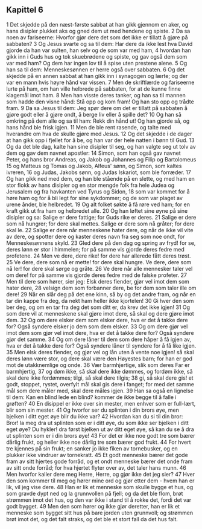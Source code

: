 ## Kapittel 6

1 Det skjedde på den næst-første sabbat at han gikk gjennom en aker, og hans disipler plukket aks og gned dem ut med hendene og spiste.
2 Da sa noen av fariseerne: Hvorfor gjør dere det som det ikke er tillatt å gjøre på sabbaten?
3 Og Jesus svarte og sa til dem: Har dere da ikke lest hva David gjorde da han var sulten, han selv og de som var med ham,
4 hvordan han gikk inn i Guds hus og tok skuebrødene og spiste, og gav også dem som var med ham? Og dem har ingen lov til å spise uten prestene alene.
5 Og han sa til dem: Menneskesønnen er herre også over sabbaten.
6 Og det skjedde på en annen sabbat at han gikk inn i synagogen og lærte; og der var en mann hvis høyre hånd var vissen.
7 Men de skriftlærde og fariseerne lurte på ham, om han ville helbrede på sabbaten, for at de kunne finne klagemål imot ham.
8 Men han visste deres tanker, og han sa til mannen som hadde den visne hånd: Stå opp og kom fram! Og han sto opp og trådte fram.
9 Da sa Jesus til dem: Jeg spør dere om det er tillatt på sabbaten å gjøre godt eller å gjøre ondt, å berge liv eller å spille det?
10 Og han så omkring på dem alle og sa til ham: Rekk din hånd ut! Og han gjorde så, og hans hånd ble frisk igjen.
11 Men de ble rent rasende, og talte med hverandre om hva de skulle gjøre med Jesus.
12 Og det skjedde i de dager at han gikk opp i fjellet for å be, og han var der hele natten i bønn til Gud.
13 Og da det ble dag, kalte han sine disipler til seg, og han valgte seg ut tolv av dem og gav dem navnet apostler:
14 Simon, som han også gav navnet Peter, og hans bror Andreas, og Jakob og Johannes og Filip og Bartolomeus
15 og Matteus og Tomas og Jakob, Alfeus' sønn, og Simon, som kaltes ivreren,
16 og Judas, Jakobs sønn, og Judas Iskariot, som ble forræder.
17 Og han gikk ned med dem, og han ble stående på en slette, og med ham en stor flokk av hans disipler og en stor mengde folk fra hele Judea og Jerusalem og fra havkanten ved Tyrus og Sidon,
18 som var kommet for å høre ham og for å bli legt for sine sykdommer; og de som var plaget av urene ånder, ble helbredet.
19 Og alt folket søkte å få røre ved ham; for en kraft gikk ut fra ham og helbredet alle.
20 Og han løftet sine øyne på sine disipler og sa: Salige er dere fattige; for Guds rike er deres.
21 Salige er dere som nå hungrer; for dere skal mettes. Salige er dere som nå gråter; for dere skal le.
22 Salige er dere når menneskene hater dere, og når de ikke vil vite av dere, og spotter dere og kaster deres navn fra seg som noe ondt, for Menneskesønnens skyld.
23 Gled dere på den dag og spring av fryd! for se, deres lønn er stor i himmelen; for på samme vis gjorde deres fedre med profetene.
24 Men ve dere, dere rike! for dere har allerede fått deres trøst.
25 Ve dere, dere som nå er mette! for dere skal hungre. Ve dere, dere som nå ler! for dere skal sørge og gråte.
26 Ve dere når alle mennesker taler vel om dere! for på samme vis gjorde deres fedre med de falske profeter.
27 Men til dere som hører, sier jeg: Elsk deres fiender, gjør vel imot dem som hater dere,
28 velsign dem som forbanner dere, be for dem som taler ille om dere!
29 Når en slår deg på det ene kinn, så by og det andre fram, og når en tar din kappe fra deg, da nekt ham heller ikke kjortelen!
30 Gi hver den som ber deg, og om en tar fra deg det som ditt er, da krev det ikke igjen!
31 Og som dere vil at menneskene skal gjøre imot dere, så skal og dere gjøre imot dem.
32 Og om dere elsker dem som elsker dere, hva er det å takke dere for? Også syndere elsker jo dem som dem elsker.
33 Og om dere gjør vel imot dem som gjør vel imot dere, hva er det å takke dere for? Også syndere gjør det samme.
34 Og om dere låner til dem som dere håper å få igjen av, hva er det å takke dere for? Også syndere låner til syndere for å få like igjen.
35 Men elsk deres fiender, og gjør vel og lån uten å vente noe igjen! så skal deres lønn være stor, og dere skal være den Høyestes barn; for han er god mot de utakknemlige og onde.
36 Vær barmhjertige, slik som deres Far er barmhjertig,
37 og døm ikke, så skal dere ikke dømmes, og fordøm ikke, så skal dere ikke fordømmes; tilgi, så skal dere tilgis;
38 gi, så skal dere gis! et godt, stoppet, rystet, overfylt mål skal gis dere i fanget; for med det samme mål som dere måler med, skal dere måles igjen.
39 Han sa også en lignelse til dem: Kan en blind lede en blind? kommer de ikke begge til å falle i grøften?
40 En disippel er ikke over sin mester, men enhver som er full-lært, blir som sin mester.
41 Og hvorfor ser du splinten i din brors øye, men bjelken i ditt eget øye blir du ikke var?
42 Hvordan kan du si til din bror: Bror! la meg dra ut splinten som er i ditt øye, du som ikke ser bjelken i ditt eget øye? Du hykler! dra først bjelken ut av ditt eget øye, så kan du se å dra ut splinten som er i din brors øye!
43 For det er ikke noe godt tre som bærer dårlig frukt, og heller ikke noe dårlig tre som bærer god frukt.
44 For hvert tre kjennes på sin frukt; en sanker jo ikke fiken av tornebusker, og en plukker ikke vindruer av tornekratt.
45 Et godt menneske bærer det gode fram av sitt hjertes gode forråd, og et ondt menneske bærer det onde fram av sitt onde forråd; for hva hjertet flyter over av, det taler hans munn.
46 Men hvorfor kaller dere meg Herre, Herre, og gjør ikke det jeg sier?
47 Hver den som kommer til meg og hører mine ord og gjør etter dem - hvem han er lik, vil jeg vise dere.
48 Han er lik et menneske som skulle bygge et hus, og som gravde dypt ned og la grunnvollen på fjell; og da det ble flom, brøt strømmen imot det hus, og den var ikke i stand til å rokke det, fordi det var godt bygget.
49 Men den som hører og ikke gjør deretter, han er lik et menneske som bygget sitt hus på bare jorden uten grunnvoll; og strømmen brøt imot det, og det falt straks, og det ble et stort fall da det hus falt.
